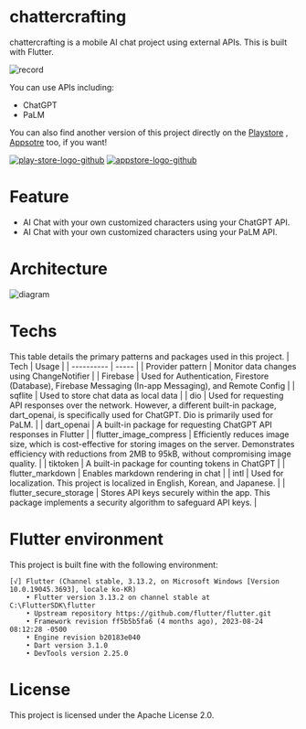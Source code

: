 # chattercrafting
chattercrafting is a mobile AI chat project using external APIs. This is built with Flutter.

![record](https://github.com/jhj0517/chattercrafting/assets/97279763/b80644e7-fa55-4a4f-a2d2-234e2251c01a)

You can use APIs including:
- ChatGPT
- PaLM

You can also find another version of this project directly on the
[Playstore](https://play.google.com/store/apps/details?id=com.wecraftstudio.chattercrafting) , [Appsotre](https://apps.apple.com/app/id6450148926) too, if you want!

[![play-store-logo-github](https://github.com/jhj0517/chattercrafting/assets/97279763/282e3591-19b2-436c-a00e-0cf446ad222e)](https://play.google.com/store/apps/details?id=com.wecraftstudio.chattercrafting)
[![appstore-logo-github](https://github.com/jhj0517/chattercrafting/assets/97279763/733813ff-733c-4146-b705-7fdd1e2560c7)](https://apps.apple.com/app/id6450148926)

# Feature
- AI Chat with your own customized characters using your ChatGPT API.
- AI Chat with your own customized characters using your PaLM API.

# Architecture
![diagram](https://github.com/jhj0517/chattercrafting/assets/97279763/4759246c-093d-459e-81aa-d9e1a9d9a396)

# Techs
This table details the primary patterns and packages used in this project.
| Tech | Usage |
| ---------- | ----- |
| Provider pattern | Monitor data changes using ChangeNotifier |
| Firebase | Used for Authentication, Firestore (Database), Firebase Messaging (In-app Messaging), and Remote Config |
| sqflite | Used to store chat data as local data |
| dio | 	Used for requesting API responses over the network. However, a different built-in package, dart_openai, is specifically used for ChatGPT. Dio is primarily used for PaLM. |
| dart_openai | 	A built-in package for requesting ChatGPT API responses in Flutter |
| flutter_image_compress | Efficiently reduces image size, which is cost-effective for storing images on the server. Demonstrates efficiency with reductions from 2MB to 95kB, without compromising image quality. |
| tiktoken | 	A built-in package for counting tokens in ChatGPT |
| flutter_markdown | 	Enables markdown rendering in chat |
| intl | Used for localization. This project is localized in English, Korean, and Japanese. |
| flutter_secure_storage | 	Stores API keys securely within the app. This package implements a security algorithm to safeguard API keys. |

# Flutter environment
This project is built fine with the following environment:
```
[√] Flutter (Channel stable, 3.13.2, on Microsoft Windows [Version 10.0.19045.3693], locale ko-KR)
    • Flutter version 3.13.2 on channel stable at C:\FlutterSDK\flutter
    • Upstream repository https://github.com/flutter/flutter.git
    • Framework revision ff5b5b5fa6 (4 months ago), 2023-08-24 08:12:28 -0500
    • Engine revision b20183e040
    • Dart version 3.1.0
    • DevTools version 2.25.0
```

# License
This project is licensed under the Apache License 2.0.
